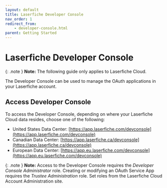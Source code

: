 ```yaml
---
layout: default
title: Laserfiche Developer Console
nav_order: 1
redirect_from:
    - developer-console.html
parent: Getting Started
---
```

<!--Copyright (c) Laserfiche.
See LICENSE and LICENSE-CODE in the project root for license information.-->


# Laserfiche Developer Console

{: .note }
**Note:** The following guide only applies to Laserfiche Cloud.

The Developer Console can be used to manage the OAuth applications in your Laserfiche account.

## Access Developer Console

To access the Developer Console, depending on where your Laserfiche Cloud data resides, choose one of the following:

- United States Data Center: [https://app.laserfiche.com/devconsole](https://app.laserfiche.com/devconsole)
- Canadian Data Center: [https://app.laserfiche.ca/devconsole](https://app.laserfiche.ca/devconsole)
- European Data Center: [https://app.eu.laserfiche.com/devconsole](https://app.eu.laserfiche.com/devconsole)

{: .note }
**Note:** Access to the Developer Console requires the *Developer Console Administrator* role. Creating or modifying an OAuth Service App requires the *Trustee Administration* role. Set roles from the Laserfiche Cloud Account Administration site.